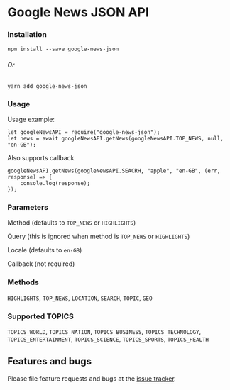 # Google News JSON API

### Installation
    npm install --save google-news-json
###### Or
    yarn add google-news-json

### Usage

Usage example:

    let googleNewsAPI = require("google-news-json");
    let news = await googleNewsAPI.getNews(googleNewsAPI.TOP_NEWS, null, "en-GB");

Also supports callback

    googleNewsAPI.getNews(googleNewsAPI.SEACRH, "apple", "en-GB", (err, response) => {
        console.log(response);
    });

### Parameters
Method (defaults to `TOP_NEWS` or `HIGHLIGHTS`)

Query (this is ignored when method is `TOP_NEWS` or `HIGHLIGHTS`)

Locale (defaults to `en-GB`)

Callback (not required)

### Methods
`HIGHLIGHTS`, `TOP_NEWS`, `LOCATION`, `SEARCH`, `TOPIC`, `GEO`

### Supported TOPICS
`TOPICS_WORLD`, `TOPICS_NATION`, `TOPICS_BUSINESS`, `TOPICS_TECHNOLOGY`, `TOPICS_ENTERTAINMENT`, `TOPICS_SCIENCE`, `TOPICS_SPORTS`, `TOPICS_HEALTH`

## Features and bugs

Please file feature requests and bugs at the [issue tracker][tracker].

[tracker]: https://github.com/riftninja/google-news-api/issues
